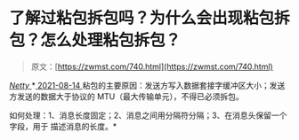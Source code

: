 <!--yml
category: 未分类
date: 0001-01-01 00:00:00
-->

# 了解过粘包拆包吗？为什么会出现粘包拆包？怎么处理粘包拆包？

> 原文：[https://zwmst.com/740.html](https://zwmst.com/740.html)

   [ *Netty* ](https://zwmst.com/netty)*[ <time datetime="2021-08-14T08:01:59+08:00"> 2021-08-14 </time> ](https://zwmst.com/740.html)  粘包的主要原因：发送方写入数据套接字缓冲区大小；发送方发送的数据大于协议的 MTU（最大传输单元），不得已必须拆包。

如何处理：1、消息长度固定；2、消息之间用分隔符分隔；3、在消息头保留一个字段，用于 描述消息的长度。*